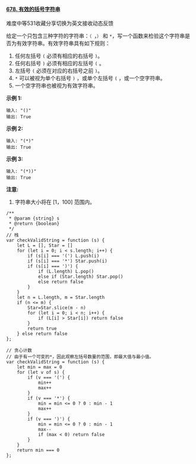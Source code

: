 #### [678. 有效的括号字符串](https://leetcode.cn/problems/valid-parenthesis-string/)

难度中等531收藏分享切换为英文接收动态反馈

给定一个只包含三种字符的字符串：`（ `，`）` 和 `*`，写一个函数来检验这个字符串是否为有效字符串。有效字符串具有如下规则：

1.  任何左括号 `(` 必须有相应的右括号 `)`。
1.  任何右括号 `)` 必须有相应的左括号 `(` 。
1.  左括号 `(` 必须在对应的右括号之前 `)`。
1.  `*` 可以被视为单个右括号 `)` ，或单个左括号 `(` ，或一个空字符串。
1.  一个空字符串也被视为有效字符串。

**示例 1:**

```
输入: "()"
输出: True
```

**示例 2:**

```
输入: "(*)"
输出: True
```

**示例 3:**

```
输入: "(*))"
输出: True
```

**注意:**

1.  字符串大小将在 [1，100] 范围内。

```
/**
 * @param {string} s
 * @return {boolean}
 */
// 栈
var checkValidString = function (s) {
    let L = [], Star = []
    for (let i = 0; i < s.length; i++) {
        if (s[i] === '(') L.push(i)
        if (s[i] === '*') Star.push(i)
        if (s[i] === ')') {
            if (L.length) L.pop()
            else if (Star.length) Star.pop()
            else return false
        }
    }
    let n = L.length, m = Star.length
    if (n <= m) {
        Star=Star.slice(m - n)
        for (let i = 0; i < n; i++) {
            if (L[i] > Star[i]) return false
        }
        return true
    } else return false
};

// 贪心计数
// 由于有一个可变的*，因此观察左括号数量的范围，即最大值与最小值。
var checkValidString = function (s) {
    let min = max = 0
    for (let v of s) {
        if (v === '(') {
            min++
            max++
        }
        if (v === '*') {
            min = min <= 0 ? 0 : min - 1
            max++
        }
        if (v === ')') {
            min = min <= 0 ? 0 : min - 1
            max--
            if (max < 0) return false
        }
    }
    return min === 0
};
```